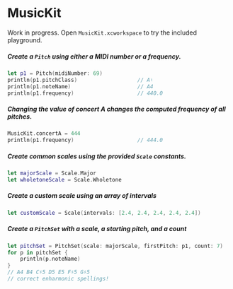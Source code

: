 # MusicKit

Work in progress. Open `MusicKit.xcworkspace` to try the included playground.

##### Create a `Pitch` using either a MIDI number or a frequency.
```Swift
let p1 = Pitch(midiNumber: 69)
println(p1.pitchClass)                   // A♮
println(p1.noteName)                     // A4
println(p1.frequency)                    // 440.0
```

##### Changing the value of concert A changes the computed frequency of all pitches.
```Swift
MusicKit.concertA = 444
println(p1.frequency)                    // 444.0
```

##### Create common scales using the provided `Scale` constants.
```Swift
let majorScale = Scale.Major
let wholetoneScale = Scale.Wholetone
```

##### Create a custom scale using an array of intervals
```Swift
let customScale = Scale(intervals: [2.4, 2.4, 2.4, 2.4, 2.4])
```

##### Create a `PitchSet` with a scale, a starting pitch, and a count
```Swift
let pitchSet = PitchSet(scale: majorScale, firstPitch: p1, count: 7)
for p in pitchSet {
    println(p.noteName)
}
// A4 B4 C♯5 D5 E5 F♯5 G♯5
// correct enharmonic spellings!
```
